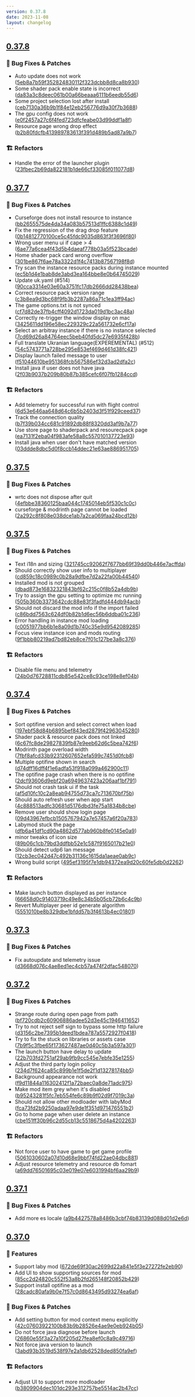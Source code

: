 ```yaml
---
version: 0.37.8
date: 2023-11-08
layout: changelog
---
```

## [0.37.8](#0.37.8)
### 🐛 Bug Fixes & Patches

- Auto update does not work ([5eb8a7b59f352824830112f323dcbb8d8ca8b930](https://github.com/Voxelum/x-minecraft-launcher/commit/5eb8a7b59f352824830112f323dcbb8d8ca8b930))
- Some shader pack enable state is incorrect ([da83a3c8deec061b00a66beaaa6111b6eedb55d6](https://github.com/Voxelum/x-minecraft-launcher/commit/da83a3c8deec061b00a66beaaa6111b6eedb55d6))
- Some project selection lost after install ([ceb7130a36b9b1f84e12eb256776d9a30f7b3688](https://github.com/Voxelum/x-minecraft-launcher/commit/ceb7130a36b9b1f84e12eb256776d9a30f7b3688))
- The gpu config does not work ([e0f2457a27c6f4fed723dfcfeabe03d99ddf1a8f](https://github.com/Voxelum/x-minecraft-launcher/commit/e0f2457a27c6f4fed723dfcfeabe03d99ddf1a8f))
- Resource page wrong drop effect ([b2b80fdcfb413989783613f391d489b5ad87a9b7](https://github.com/Voxelum/x-minecraft-launcher/commit/b2b80fdcfb413989783613f391d489b5ad87a9b7))
### 🏗️ Refactors

- Handle the error of the launcher plugin ([23fbec2b69da822181b1de66cf33085f011077d8](https://github.com/Voxelum/x-minecraft-launcher/commit/23fbec2b69da822181b1de66cf33085f011077d8))


## [0.37.7](#0.37.7)
### 🐛 Bug Fixes & Patches

- Curseforge does not install resource to instance ([bb2655575de4da34a083b57513d1ffc6388c1d49](https://github.com/Voxelum/x-minecraft-launcher/commit/bb2655575de4da34a083b57513d1ffc6388c1d49))
- Fix the regression of the drag drop feature ([0b14812770100ce5c45fdc9035d863f3f3696f80](https://github.com/Voxelum/x-minecraft-launcher/commit/0b14812770100ce5c45fdc9035d863f3f3696f80))
- Wrong user menu ui if cape > 4 ([6ae77a6cea4f43d5b4daeaf778b03a5f523bcade](https://github.com/Voxelum/x-minecraft-launcher/commit/6ae77a6cea4f43d5b4daeaf778b03a5f523bcade))
- Home shader pack card wrong overflow ([301be867f6ae78a3322d1f4c7413b87567198f8d](https://github.com/Voxelum/x-minecraft-launcher/commit/301be867f6ae78a3322d1f4c7413b87567198f8d))
- Try scan the instance resource packs during instance mounted ([ec5b1d4e1bab8de3abd3ea164bbe8e0b64745029](https://github.com/Voxelum/x-minecraft-launcher/commit/ec5b1d4e1bab8de3abd3ea164bbe8e0b64745029))
- Update uk.yaml (#514) ([90cca3314e03e60a3751fc17db2666dd28438bea](https://github.com/Voxelum/x-minecraft-launcher/commit/90cca3314e03e60a3751fc17db2666dd28438bea))
- Correct resource pack version range ([c3b8ea9d3bc68f9fb3b2287a86a71c1ea3ff94ac](https://github.com/Voxelum/x-minecraft-launcher/commit/c3b8ea9d3bc68f9fb3b2287a86a71c1ea3ff94ac))
- The game options.txt is not synced ([cf7d82de37fb4cff4092d1723da019d1bc3ac48a](https://github.com/Voxelum/x-minecraft-launcher/commit/cf7d82de37fb4cff4092d1723da019d1bc3ac48a))
- Correctly re-trigger the window display on mac ([3425611dd196e58ec229329c22a561732e6cf17a](https://github.com/Voxelum/x-minecraft-launcher/commit/3425611dd196e58ec229329c22a561732e6cf17a))
- Select an arbitray instance if there is no instance selected ([7cd69d26a84764eec5beb40fd5dc27e6935f428b](https://github.com/Voxelum/x-minecraft-launcher/commit/7cd69d26a84764eec5beb40fd5dc27e6935f428b))
- Full translate Ukranian language(EXPEREMENTAL) (#512) ([54c5743771a728be295e853ef469d461d38fc421](https://github.com/Voxelum/x-minecraft-launcher/commit/54c5743771a728be295e853ef469d461d38fc421))
- Display launch failed message to user ([f51044610be951368fcb567586ef32d3ad2dfa2c](https://github.com/Voxelum/x-minecraft-launcher/commit/f51044610be951368fcb567586ef32d3ad2dfa2c))
- Install java if user does not have java ([2f03b9037b209b80b87b385cefc6f07fb1284ccd](https://github.com/Voxelum/x-minecraft-launcher/commit/2f03b9037b209b80b87b385cefc6f07fb1284ccd))
### 🏗️ Refactors

- Add telemetry for successful run with flight control ([6d53e646aa648d64c6b5b2403d3f51f929ceed37](https://github.com/Voxelum/x-minecraft-launcher/commit/6d53e646aa648d64c6b5b2403d3f51f929ceed37))
- Track the connection quality ([b7f39b034cc681c91892db88f8320dd3af9b7a77](https://github.com/Voxelum/x-minecraft-launcher/commit/b7f39b034cc681c91892db88f8320dd3af9b7a77))
- Use store page to shaderpack and resourecpack page ([ea7131f2eba04f983afe58a8c557010137723e93](https://github.com/Voxelum/x-minecraft-launcher/commit/ea7131f2eba04f983afe58a8c557010137723e93))
- Install java when user don't have matched version ([03ddde8dbc5d0f8ccb14ddec21e63ae886951705](https://github.com/Voxelum/x-minecraft-launcher/commit/03ddde8dbc5d0f8ccb14ddec21e63ae886951705))


## [0.37.5](#0.37.5)
### 🐛 Bug Fixes & Patches

- wrtc does not dispose after quit ([4efbbe38360125baa044c1745014eb5f530c1c0c](https://github.com/Voxelum/x-minecraft-launcher/commit/4efbbe38360125baa044c1745014eb5f530c1c0c))
- curseforge & modrinth page cannot be loaded ([2a292c8f808e038dce1ab7a2ca069faa24bcd12b](https://github.com/Voxelum/x-minecraft-launcher/commit/2a292c8f808e038dce1ab7a2ca069faa24bcd12b))


## [0.37.5](#0.37.5)
### 🐛 Bug Fixes & Patches

- Text i18n and sizing ([321745cc92062f7677bb69f39dd0b446e7acffda](https://github.com/Voxelum/x-minecraft-launcher/commit/321745cc92062f7677bb69f39dd0b446e7acffda))
- Should correctly show user info to multiplayer ([cd859c18c0989c0b28a9dfbe7d2a22fa00b44540](https://github.com/Voxelum/x-minecraft-launcher/commit/cd859c18c0989c0b28a9dfbe7d2a22fa00b44540))
- Installed mod is not grouped ([dbad873e16832321843bf62c215c0f8b52a4db9b](https://github.com/Voxelum/x-minecraft-launcher/commit/dbad873e16832321843bf62c215c0f8b52a4db9b))
- Try to assign the gpu setting to optimize mc running ([505b360b3373642cdc88e83f3fadfd444db94acb](https://github.com/Voxelum/x-minecraft-launcher/commit/505b360b3373642cdc88e83f3fadfd444db94acb))
- Should not discard the mod info if the import failed ([c86bdd7563c624df0b82b1d6ec56b6ddba01c236](https://github.com/Voxelum/x-minecraft-launcher/commit/c86bdd7563c624df0b82b1d6ec56b6ddba01c236))
- Error handling in instance mod loading ([c0051977bb6b1e8a09d1b740c35e9d9542089285](https://github.com/Voxelum/x-minecraft-launcher/commit/c0051977bb6b1e8a09d1b740c35e9d9542089285))
- Focus view instance icon and mods routing ([9f1bbb80219ad7bd82eb8ce7f01c127be3a8c376](https://github.com/Voxelum/x-minecraft-launcher/commit/9f1bbb80219ad7bd82eb8ce7f01c127be3a8c376))
### 🏗️ Refactors

- Disable file menu and telemetry ([24b0d76728811cdb85e542ce8c93ce198e8ef04b](https://github.com/Voxelum/x-minecraft-launcher/commit/24b0d76728811cdb85e542ce8c93ce198e8ef04b))


## [0.37.4](#0.37.4)
### 🐛 Bug Fixes & Patches

- Sort optifine version and select correct when load ([197ebf58d84b6895bef843ed2879f42963045280](https://github.com/Voxelum/x-minecraft-launcher/commit/197ebf58d84b6895bef843ed2879f42963045280))
- Shader pack & resource pack does not linked ([6c67fc8de29827839fb87e9eeb62d6c5bea742f6](https://github.com/Voxelum/x-minecraft-launcher/commit/6c67fc8de29827839fb87e9eeb62d6c5bea742f6))
- Modrinth page overload width ([7fbf8afcd33b92312607652efa599c7451d0fcb8](https://github.com/Voxelum/x-minecraft-launcher/commit/7fbf8afcd33b92312607652efa599c7451d0fcb8))
- Multiple optifine shown in search ([d74dff16dff4f1e6adfa53f918a099a462900c11](https://github.com/Voxelum/x-minecraft-launcher/commit/d74dff16dff4f1e6adfa53f918a099a462900c11))
- The optifine page crash when there is no optifine ([2dcf93606d9ebf20a6949637423a206aaf1bf791](https://github.com/Voxelum/x-minecraft-launcher/commit/2dcf93606d9ebf20a6949637423a206aaf1bf791))
- Should not crash task ui if the task ([af5d10fc10c2a8eab94755d73ca7c713670bf75b](https://github.com/Voxelum/x-minecraft-launcher/commit/af5d10fc10c2a8eab94755d73ca7c713670bf75b))
- Should auto refresh user when app start ([4c888513adfc30681d5176dbd3fe75a1834b8cbe](https://github.com/Voxelum/x-minecraft-launcher/commit/4c888513adfc30681d5176dbd3fe75a1834b8cbe))
- Remove user should show login page ([09d43967efbcb1505767942a7e57457a6f20a783](https://github.com/Voxelum/x-minecraft-launcher/commit/09d43967efbcb1505767942a7e57457a6f20a783))
- Labymod stuck the page ([dfb6a41df1cd90a4862d577ab960b8fe0145e0a9](https://github.com/Voxelum/x-minecraft-launcher/commit/dfb6a41df1cd90a4862d577ab960b8fe0145e0a9))
- minor tweaks of icon size ([89b06c1cb79bd3ddfbb52e1c587f9165017b21e0](https://github.com/Voxelum/x-minecraft-launcher/commit/89b06c1cb79bd3ddfbb52e1c587f9165017b21e0))
- Should detect udp6 lan message ([12cb3ec042d47c492b31136c1615da1aeae0ab9c](https://github.com/Voxelum/x-minecraft-launcher/commit/12cb3ec042d47c492b31136c1615da1aeae0ab9c))
- Wrong build script ([495ef3195f7e1db94372ea9d20c60fe5db0d2262](https://github.com/Voxelum/x-minecraft-launcher/commit/495ef3195f7e1db94372ea9d20c60fe5db0d2262))
### 🏗️ Refactors

- Make launch button displayed as per instance ([66658d0c91403719c49e8c34b5b05cb72b6c4c9b](https://github.com/Voxelum/x-minecraft-launcher/commit/66658d0c91403719c49e8c34b5b05cb72b6c4c9b))
- Revert Multiplayer peer id generate algorithm ([5551010be8b329dbe1bfdd57b3f4613b4ec01801](https://github.com/Voxelum/x-minecraft-launcher/commit/5551010be8b329dbe1bfdd57b3f4613b4ec01801))


## [0.37.3](#0.37.3)
### 🐛 Bug Fixes & Patches

- Fix autoupdate and telemetry issue ([d3668d076c4ae8ed1ec4cb57a474f2dfac548070](https://github.com/Voxelum/x-minecraft-launcher/commit/d3668d076c4ae8ed1ec4cb57a474f2dfac548070))


## [0.37.2](#0.37.2)
### 🐛 Bug Fixes & Patches

- Strange route during open page from path ([bf720cdb2c60906886adee52d3e45c1946411652](https://github.com/Voxelum/x-minecraft-launcher/commit/bf720cdb2c60906886adee52d3e45c1946411652))
- Try to not reject self sign to bypass some http failure ([d3156c2be7395b1deed1bdea787a5572927f0418](https://github.com/Voxelum/x-minecraft-launcher/commit/d3156c2be7395b1deed1bdea787a5572927f0418))
- Try to fix the stuck on libraries or assets case ([7b9f5c3fbe65f173627487ae0d40c5b3a597a301](https://github.com/Voxelum/x-minecraft-launcher/commit/7b9f5c3fbe65f173627487ae0d40c5b3a597a301))
- The launch button have delay to update ([22b703fd2751af29ab9fb9cc545e7ebfe35e1255](https://github.com/Voxelum/x-minecraft-launcher/commit/22b703fd2751af29ab9fb9cc545e7ebfe35e1255))
- Adjust the third party login policy ([234d7f624ca85c899b1e1f5de2f1d13278174bb5](https://github.com/Voxelum/x-minecraft-launcher/commit/234d7f624ca85c899b1e1f5de2f1d13278174bb5))
- Background appearance not work ([f9d11844a116302412f1a72baec0a8de71adc975](https://github.com/Voxelum/x-minecraft-launcher/commit/f9d11844a116302412f1a72baec0a8de71adc975))
- Make mod item grey when it's disabled ([b95243281f5fc7eb554fe6c89b9f02d9f7019c3a](https://github.com/Voxelum/x-minecraft-launcher/commit/b95243281f5fc7eb554fe6c89b9f02d9f7019c3a))
- Should not allow other modloader with labyMod ([fca73fd2b9250adaa97e9de1f351d971476551b2](https://github.com/Voxelum/x-minecraft-launcher/commit/fca73fd2b9250adaa97e9de1f351d971476551b2))
- Go to home page when user delete an instance ([cbe151ff30b96c2d55cb13c5518675d4a4202263](https://github.com/Voxelum/x-minecraft-launcher/commit/cbe151ff30b96c2d55cb13c5518675d4a4202263))
### 🏗️ Refactors

- Not force user to have game to get game profile ([5061030602a07d10d68e9bbf74fd22ae04dbc881](https://github.com/Voxelum/x-minecraft-launcher/commit/5061030602a07d10d68e9bbf74fd22ae04dbc881))
- Adjust resource telemetry and resource db fomart ([a69dd76501695c03e019e07e6031994bf6aa29b9](https://github.com/Voxelum/x-minecraft-launcher/commit/a69dd76501695c03e019e07e6031994bf6aa29b9))


## [0.37.1](#0.37.1)
### 🐛 Bug Fixes & Patches

- Add more es locale ([a9b4427578a8486b3cbf74b83139d088d01d2e6d](https://github.com/Voxelum/x-minecraft-launcher/commit/a9b4427578a8486b3cbf74b83139d088d01d2e6d))


## [0.37.0](#0.37.0)
### 🚀 Features

- Support laby mod ([672de69f30ac2699d22a841e5f3e27272fe2eb90](https://github.com/Voxelum/x-minecraft-launcher/commit/672de69f30ac2699d22a841e5f3e27272fe2eb90))
- Add UI to show supporting sources for mod ([85cc2d24820c552f53a8b2fd265148f20852b429](https://github.com/Voxelum/x-minecraft-launcher/commit/85cc2d24820c552f53a8b2fd265148f20852b429))
- Support install optifine as a mod ([28cadc80afa9b0e7f57c0d8643495d93274ea6af](https://github.com/Voxelum/x-minecraft-launcher/commit/28cadc80afa9b0e7f57c0d8643495d93274ea6af))
### 🐛 Bug Fixes & Patches

- Add setting button for mod context menu explicitly ([42c07603922100b83b9b28526e4ae9e0eb924b05](https://github.com/Voxelum/x-minecraft-launcher/commit/42c07603922100b83b9b28526e4ae9e0eb924b05))
- Do not force java diagnose before launch ([26860e55f3a27a10f205d27fea8ef0c8a9c49716](https://github.com/Voxelum/x-minecraft-launcher/commit/26860e55f3a27a10f205d27fea8ef0c8a9c49716))
- Not force java version to launch ([3abd93b3519d538f97e2a1db62528ded850fa9ef](https://github.com/Voxelum/x-minecraft-launcher/commit/3abd93b3519d538f97e2a1db62528ded850fa9ef))
### 🏗️ Refactors

- Adjust UI to support more modloader ([b3809904dec101dc293e312757be5514ac2b47cc](https://github.com/Voxelum/x-minecraft-launcher/commit/b3809904dec101dc293e312757be5514ac2b47cc))
